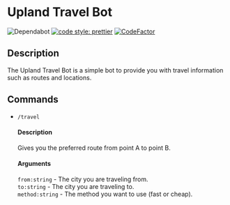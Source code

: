# Upland Travel Bot

![Dependabot](https://badgen.net/badge/icon/Dependabot?icon=dependabot&label) [![code style: prettier](https://img.shields.io/badge/code_style-prettier-ff69b4.svg)](https://github.com/prettier/prettier) [![CodeFactor](https://www.codefactor.io/repository/github/viktorvav99/upland-travel-bot/badge)](https://www.codefactor.io/repository/github/viktorvav99/upland-travel-bot)

## Description

The Upland Travel Bot is a simple bot to provide you with travel information such as routes and locations.

## Commands

- `/travel` <br/>
  #### Description
  Gives you the preferred route from point A to point B.
  #### Arguments
  `from:string` - The city you are traveling from. <br>
  `to:string` - The city you are traveling to. <br>
  `method:string` - The method you want to use (fast or cheap).
